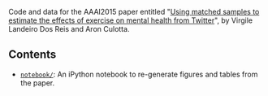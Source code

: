 Code and data for the AAAI2015 paper entitled "[Using matched samples to estimate the effects of exercise on mental health from Twitter](http://www.cs.iit.edu/~culotta/pubs/virgile15using.pdf)", by Virgile Landeiro Dos Reis and Aron Culotta.

## Contents

- [`notebook/`](notebook/): An iPython notebook to re-generate figures and tables from the paper.


